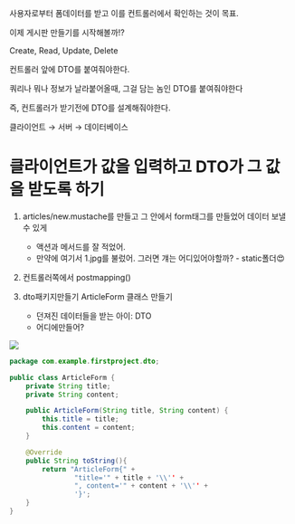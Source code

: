 
사용자로부터 폼데이터를 받고 이를 컨트롤러에서 확인하는 것이 목표.

이제 게시판 만들기를 시작해볼까!?

Create, Read, Update, Delete

컨트롤러 앞에 DTO를 붙여줘야한다.

쿼리나 뭐나 정보가 날라붙어올때, 그걸 담는 놈인 DTO를 붙여줘야한다

즉, 컨트롤러가 받기전에 DTO를 설계해줘야한다.

클라이언트 → 서버 → 데이터베이스

# 클라이언트가 값을 입력하고 DTO가 그 값을 받도록 하기

1. articles/new.mustache를 만들고 그 안에서 form태그를 만들었어 데이터 보낼 수 있게
    
    - 액션과 메서드를 잘 적었어.
    - 만약에 여기서 1.jpg를 불렀어. 그러면 걔는 어디있어야할까? - static폴더😍
2. 컨트롤러쪽에서 postmapping()
    
3. dto패키지만들기 ArticleForm 클래스 만들기
    
    - 던져진 데이터들을 받는 아이: DTO
    - 어디에만들어?

![](https://i.imgur.com/2qpz3N2.png)

    

```java
package com.example.firstproject.dto;

public class ArticleForm {
    private String title;
    private String content;

    public ArticleForm(String title, String content) {
        this.title = title;
        this.content = content;
    }

    @Override
    public String toString(){
        return "ArticleForm{" +
                "title='" + title + '\\'' +
                ", content='" + content + '\\'' +
                '}';
    }
}
```
